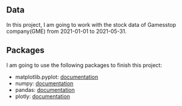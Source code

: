 ## Data
In this project, I am going to work with the stock data of Gamesstop company(GME) from 2021-01-01 to 2021-05-31.

## Packages
I am going to use the following packages to finish this project:

*   matplotlib.pyplot: [documentation](https://matplotlib.org/stable/api/_as_gen/matplotlib.pyplot.html)
*   numpy: [documentation](https://numpy.org/devdocs/)
*   pandas: [documentation](https://pandas.pydata.org/docs/)
*   plotly: [documentation](https://plotly.com/python/)
